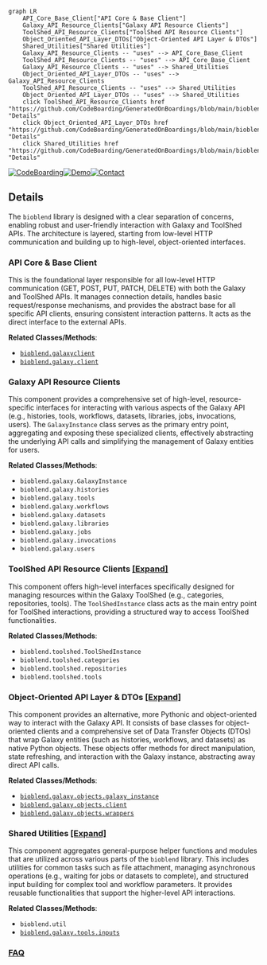```mermaid
graph LR
    API_Core_Base_Client["API Core & Base Client"]
    Galaxy_API_Resource_Clients["Galaxy API Resource Clients"]
    ToolShed_API_Resource_Clients["ToolShed API Resource Clients"]
    Object_Oriented_API_Layer_DTOs["Object-Oriented API Layer & DTOs"]
    Shared_Utilities["Shared Utilities"]
    Galaxy_API_Resource_Clients -- "uses" --> API_Core_Base_Client
    ToolShed_API_Resource_Clients -- "uses" --> API_Core_Base_Client
    Galaxy_API_Resource_Clients -- "uses" --> Shared_Utilities
    Object_Oriented_API_Layer_DTOs -- "uses" --> Galaxy_API_Resource_Clients
    ToolShed_API_Resource_Clients -- "uses" --> Shared_Utilities
    Object_Oriented_API_Layer_DTOs -- "uses" --> Shared_Utilities
    click ToolShed_API_Resource_Clients href "https://github.com/CodeBoarding/GeneratedOnBoardings/blob/main/bioblend/ToolShed_API_Resource_Clients.md" "Details"
    click Object_Oriented_API_Layer_DTOs href "https://github.com/CodeBoarding/GeneratedOnBoardings/blob/main/bioblend/Object_Oriented_API_Layer_DTOs.md" "Details"
    click Shared_Utilities href "https://github.com/CodeBoarding/GeneratedOnBoardings/blob/main/bioblend/Shared_Utilities.md" "Details"
```

[![CodeBoarding](https://img.shields.io/badge/Generated%20by-CodeBoarding-9cf?style=flat-square)](https://github.com/CodeBoarding/GeneratedOnBoardings)[![Demo](https://img.shields.io/badge/Try%20our-Demo-blue?style=flat-square)](https://www.codeboarding.org/demo)[![Contact](https://img.shields.io/badge/Contact%20us%20-%20contact@codeboarding.org-lightgrey?style=flat-square)](mailto:contact@codeboarding.org)

## Details

The `bioblend` library is designed with a clear separation of concerns, enabling robust and user-friendly interaction with Galaxy and ToolShed APIs. The architecture is layered, starting from low-level HTTP communication and building up to high-level, object-oriented interfaces.

### API Core & Base Client
This is the foundational layer responsible for all low-level HTTP communication (GET, POST, PUT, PATCH, DELETE) with both the Galaxy and ToolShed APIs. It manages connection details, handles basic request/response mechanisms, and provides the abstract base for all specific API clients, ensuring consistent interaction patterns. It acts as the direct interface to the external APIs.


**Related Classes/Methods**:

- <a href="https://github.com/galaxyproject/bioblend/blob/main/bioblend/galaxyclient.py" target="_blank" rel="noopener noreferrer">`bioblend.galaxyclient`</a>
- <a href="https://github.com/galaxyproject/bioblend/blob/main/bioblend/galaxy/client.py" target="_blank" rel="noopener noreferrer">`bioblend.galaxy.client`</a>


### Galaxy API Resource Clients
This component provides a comprehensive set of high-level, resource-specific interfaces for interacting with various aspects of the Galaxy API (e.g., histories, tools, workflows, datasets, libraries, jobs, invocations, users). The `GalaxyInstance` class serves as the primary entry point, aggregating and exposing these specialized clients, effectively abstracting the underlying API calls and simplifying the management of Galaxy entities for users.


**Related Classes/Methods**:

- `bioblend.galaxy.GalaxyInstance`
- `bioblend.galaxy.histories`
- `bioblend.galaxy.tools`
- `bioblend.galaxy.workflows`
- `bioblend.galaxy.datasets`
- `bioblend.galaxy.libraries`
- `bioblend.galaxy.jobs`
- `bioblend.galaxy.invocations`
- `bioblend.galaxy.users`


### ToolShed API Resource Clients [[Expand]](./ToolShed_API_Resource_Clients.md)
This component offers high-level interfaces specifically designed for managing resources within the Galaxy ToolShed (e.g., categories, repositories, tools). The `ToolShedInstance` class acts as the main entry point for ToolShed interactions, providing a structured way to access ToolShed functionalities.


**Related Classes/Methods**:

- `bioblend.toolshed.ToolShedInstance`
- `bioblend.toolshed.categories`
- `bioblend.toolshed.repositories`
- `bioblend.toolshed.tools`


### Object-Oriented API Layer & DTOs [[Expand]](./Object_Oriented_API_Layer_DTOs.md)
This component provides an alternative, more Pythonic and object-oriented way to interact with the Galaxy API. It consists of base classes for object-oriented clients and a comprehensive set of Data Transfer Objects (DTOs) that wrap Galaxy entities (such as histories, workflows, and datasets) as native Python objects. These objects offer methods for direct manipulation, state refreshing, and interaction with the Galaxy instance, abstracting away direct API calls.


**Related Classes/Methods**:

- <a href="https://github.com/galaxyproject/bioblend/blob/main/bioblend/galaxy/objects/galaxy_instance.py" target="_blank" rel="noopener noreferrer">`bioblend.galaxy.objects.galaxy_instance`</a>
- <a href="https://github.com/galaxyproject/bioblend/blob/main/bioblend/galaxy/objects/client.py" target="_blank" rel="noopener noreferrer">`bioblend.galaxy.objects.client`</a>
- <a href="https://github.com/galaxyproject/bioblend/blob/main/bioblend/galaxy/objects/wrappers.py" target="_blank" rel="noopener noreferrer">`bioblend.galaxy.objects.wrappers`</a>


### Shared Utilities [[Expand]](./Shared_Utilities.md)
This component aggregates general-purpose helper functions and modules that are utilized across various parts of the `bioblend` library. This includes utilities for common tasks such as file attachment, managing asynchronous operations (e.g., waiting for jobs or datasets to complete), and structured input building for complex tool and workflow parameters. It provides reusable functionalities that support the higher-level API interactions.


**Related Classes/Methods**:

- `bioblend.util`
- <a href="https://github.com/galaxyproject/bioblend/blob/main/bioblend/galaxy/tools/inputs.py" target="_blank" rel="noopener noreferrer">`bioblend.galaxy.tools.inputs`</a>




### [FAQ](https://github.com/CodeBoarding/GeneratedOnBoardings/tree/main?tab=readme-ov-file#faq)